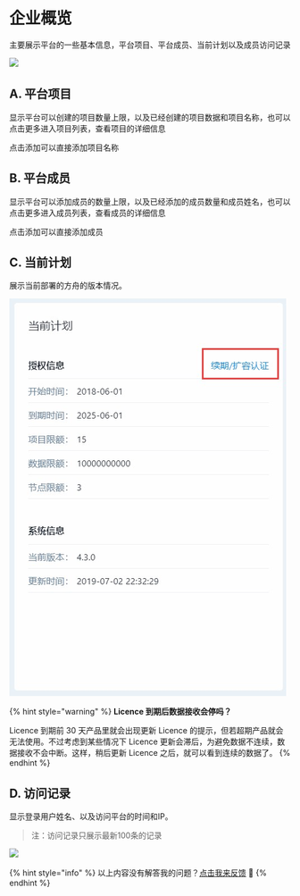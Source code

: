 # 企业概览

主要展示平台的一些基本信息，平台项目、平台成员、当前计划以及成员访问记录

![ ](https://imguserradar.analysys.cn/fangzhou/img/2018/12/201812181522021330.png)

## A. 平台项目

显示平台可以创建的项目数量上限，以及已经创建的项目数据和项目名称，也可以点击更多进入项目列表，查看项目的详细信息

点击添加可以直接添加项目名称

## B. 平台成员

显示平台可以添加成员的数量上限，以及已经添加的成员数量和成员姓名，也可以点击更多进入成员列表，查看成员的详细信息

点击添加可以直接添加成员

## C. 当前计划

展示当前部署的方舟的版本情况。

![更新 Licence 的入口位置](../../.gitbook/assets/6546929b745a5389c37cc0bc4fca8ce9.jpg)

{% hint style="warning" %}
**Licence 到期后数据接收会停吗？**

Licence 到期前 30 天产品里就会出现更新 Licence 的提示，但若超期产品就会无法使用。不过考虑到某些情况下 Licence 更新会滞后，为避免数据不连续，数据接收不会中断。这样，稍后更新 Licence 之后，就可以看到连续的数据了。
{% endhint %}

## D. 访问记录

显示登录用户姓名、以及访问平台的时间和IP。

> 注：访问记录只展示最新100条的记录

![ ](https://imguserradar.analysys.cn/fangzhou/img/2018/12/201812181538334217.png)

{% hint style="info" %}
以上内容没有解答我的问题？[点击我来反馈](https://support.qq.com/products/118522/) 🚀
{% endhint %}
